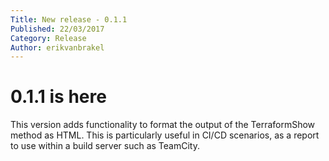 ```yaml
---
Title: New release - 0.1.1
Published: 22/03/2017
Category: Release
Author: erikvanbrakel
---
```


# 0.1.1 is here

This version adds functionality to format the output of the TerraformShow method as HTML. This is particularly useful in CI/CD scenarios, as a report to use within a build server such as TeamCity.
